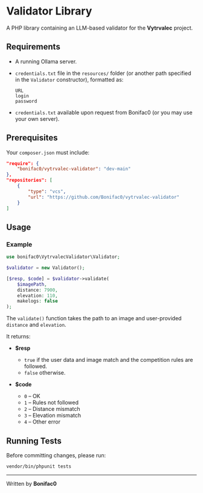 # Validator Library

A PHP library containing an LLM-based validator for the **Vytrvalec** project.

## Requirements

- A running Ollama server.
- `credentials.txt` file in the `resources/` folder (or another path specified in the `Validator` constructor), formatted as:

  ```
  URL
  login
  password
  ```

- `credentials.txt` available upon request from Bonifac0 (or you may use your own server).

## Prerequisites

Your `composer.json` must include:

```json
"require": {
    "bonifac0/vytrvalec-validator": "dev-main"
},
"repositories": [
    {
        "type": "vcs",
        "url": "https://github.com/Bonifac0/vytrvalec-validator"
    }
]
```

## Usage

### Example

```php
use bonifac0\VytrvalecValidator\Validator;

$validator = new Validator();

[$resp, $code] = $validator->validate(
    $imagePath,
    distance: 7900,
    elevation: 110,
    makelogs: false
);
```

The `validate()` function takes the path to an image and user-provided `distance` and `elevation`.

It returns:

- **$resp**
  - `true` if the user data and image match and the competition rules are followed.
  - `false` otherwise.

- **$code**
  - `0` – OK  
  - `1` – Rules not followed  
  - `2` – Distance mismatch  
  - `3` – Elevation mismatch  
  - `4` – Other error

## Running Tests

Before committing changes, please run:

```bash
vendor/bin/phpunit tests
```

---

Written by **Bonifac0**